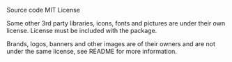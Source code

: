 Source code MIT License

Some other 3rd party libraries, icons, fonts and pictures are under their own license. License must be included with the package.

Brands, logos, banners and other images are of their owners and are not under the same license, see README for more information.
